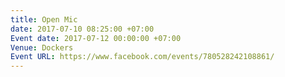 ```yaml
---
title: Open Mic
date: 2017-07-10 08:25:00 +07:00
Event date: 2017-07-12 00:00:00 +07:00
Venue: Dockers
Event URL: https://www.facebook.com/events/780528242108861/
---
```


